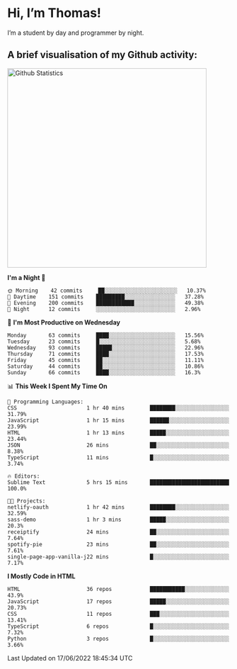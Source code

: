 # Hi, I’m Thomas!
I’m a student by day and programmer by night.

## A brief visualisation of my Github activity:

<img title="My Github Statistics" alt="Github Statistics" width="450px" src="https://github-readme-stats.vercel.app/api?username=thomasrettig&show_icons=true&include_all_commits=true&count_private=true&&hide=issues&theme=tokyonight&border_radius=6px"/>

<!--START_SECTION:waka-->
**I'm a Night 🦉** 

```text
🌞 Morning    42 commits     ██░░░░░░░░░░░░░░░░░░░░░░░   10.37% 
🌆 Daytime    151 commits    █████████░░░░░░░░░░░░░░░░   37.28% 
🌃 Evening    200 commits    ████████████░░░░░░░░░░░░░   49.38% 
🌙 Night      12 commits     ░░░░░░░░░░░░░░░░░░░░░░░░░   2.96%

```
📅 **I'm Most Productive on Wednesday** 

```text
Monday       63 commits     ████░░░░░░░░░░░░░░░░░░░░░   15.56% 
Tuesday      23 commits     █░░░░░░░░░░░░░░░░░░░░░░░░   5.68% 
Wednesday    93 commits     █████░░░░░░░░░░░░░░░░░░░░   22.96% 
Thursday     71 commits     ████░░░░░░░░░░░░░░░░░░░░░   17.53% 
Friday       45 commits     ██░░░░░░░░░░░░░░░░░░░░░░░   11.11% 
Saturday     44 commits     ██░░░░░░░░░░░░░░░░░░░░░░░   10.86% 
Sunday       66 commits     ████░░░░░░░░░░░░░░░░░░░░░   16.3%

```


📊 **This Week I Spent My Time On** 

```text
💬 Programming Languages: 
CSS                      1 hr 40 mins        ████████░░░░░░░░░░░░░░░░░   31.79% 
JavaScript               1 hr 15 mins        ██████░░░░░░░░░░░░░░░░░░░   23.99% 
HTML                     1 hr 13 mins        █████░░░░░░░░░░░░░░░░░░░░   23.44% 
JSON                     26 mins             ██░░░░░░░░░░░░░░░░░░░░░░░   8.38% 
TypeScript               11 mins             █░░░░░░░░░░░░░░░░░░░░░░░░   3.74%

🔥 Editors: 
Sublime Text             5 hrs 15 mins       █████████████████████████   100.0%

🐱‍💻 Projects: 
netlify-oauth            1 hr 42 mins        ████████░░░░░░░░░░░░░░░░░   32.59% 
sass-demo                1 hr 3 mins         █████░░░░░░░░░░░░░░░░░░░░   20.3% 
receiptify               24 mins             ██░░░░░░░░░░░░░░░░░░░░░░░   7.64% 
spotify-pie              23 mins             ██░░░░░░░░░░░░░░░░░░░░░░░   7.61% 
single-page-app-vanilla-j22 mins             █░░░░░░░░░░░░░░░░░░░░░░░░   7.17%

```

**I Mostly Code in HTML** 

```text
HTML                     36 repos            ███████████░░░░░░░░░░░░░░   43.9% 
JavaScript               17 repos            █████░░░░░░░░░░░░░░░░░░░░   20.73% 
CSS                      11 repos            ███░░░░░░░░░░░░░░░░░░░░░░   13.41% 
TypeScript               6 repos             █░░░░░░░░░░░░░░░░░░░░░░░░   7.32% 
Python                   3 repos             █░░░░░░░░░░░░░░░░░░░░░░░░   3.66%

```



 Last Updated on 17/06/2022 18:45:34 UTC
<!--END_SECTION:waka-->

